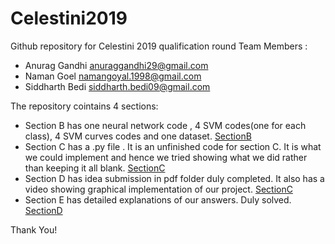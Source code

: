 # Celestini2019
Github repository for Celestini 2019 qualification round
Team Members : 
  * Anurag Gandhi     anuraggandhi29@gmail.com 
  * Naman Goel        namangoyal.1998@gmail.com 
  * Siddharth Bedi    siddharth.bedi09@gmail.com


The repository cointains 4 sections:

* Section B has one neural network code , 4 SVM codes(one for each class), 4 SVM curves codes and one dataset. [SectionB](SectionB)
* Section C has a .py file . It is an unfinished code for section C. It is what we could implement and hence we tried showing     what we did rather than keeping it all blank. [SectionC](SectionC)
* Section D has idea submission in pdf folder duly completed. It also has a video showing graphical implementation of our         project. [SectionC](SectionC)
* Section E has detailed explanations of our answers. Duly solved. [SectionD](SectionD)

Thank You!
